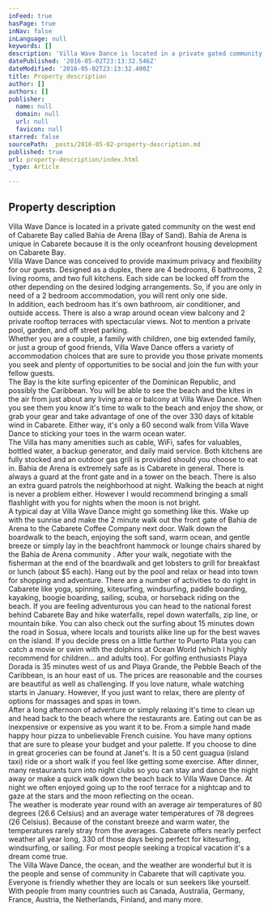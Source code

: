 ```yaml
---
inFeed: true
hasPage: true
inNav: false
inLanguage: null
keywords: []
description: 'Villa Wave Dance is located in a private gated community on the west end of Cabarete Bay called Bahia de Arena (Bay of Sand). Bahia de Arena is unique in Cabarete because it is the only oceanfront housing development on Cabarete Bay. Villa Wave Dance was conceived to provide maximum privacy and flexibility for our guests. Designed as a duplex, there are 4 bedrooms, 6 bathrooms, 2 living rooms, and two full kitchens. Each side can be locked off from the other depending on the desired lodging arrangements. So, if you are only in need of a 2 bedroom accommodation, you will rent only one side. In addition, each bedroom has it’s own bathroom, air conditioner, and outside access. There is also a wrap around ocean view balcony and 2 private rooftop terraces with spectacular views. Not to mention a private pool, garden, and off street parking. Whether you are a couple, a family with children, one big extended family, or just a group of good friends, Villa Wave Dance offers a variety of accommodation choices that are sure to provide you those private moments you seek and plenty of opportunities to be social and join the fun with your fellow guests. The Bay is the kite surfing epicenter of the Dominican Republic, and possibly the Caribbean. You will be able to see the beach and the kites in the air from just about any living area or balcony at Villa Wave Dance. When you see them you know it’s time to walk to the beach and enjoy the show, or grab your gear and take advantage of one of the over 330 days of kitable wind in Cabarete. Either way, it’s only a 60 second walk from Villa Wave Dance to sticking your toes in the warm ocean water. The Villa has many amenities such as cable, WiFi, safes for valuables, bottled water, a backup generator, and daily maid service. Both kitchens are fully stocked and an outdoor gas grill is provided should you choose to eat in. Bahia de Arena is extremely safe as is Cabarete in general. There is always a guard at the front gate and in a tower on the beach. There is also an extra guard patrols the neighborhood at night. Walking the beach at night is never a problem either. However I would recommend bringing a small flashlight with you for nights when the moon is not bright. A typical day at Villa Wave Dance might go something like this. Wake up with the sunrise and make the 2 minute walk out the front gate of Bahia de Arena to the Cabarete Coffee Company next door. Walk down the boardwalk to the beach, enjoying the soft sand, warm ocean, and gentle breeze or simply lay in the beachfront hammock or lounge chairs shared by the Bahia de Arena community . After your walk, negotiate with the fisherman at the end of the boardwalk and get lobsters to grill for breakfast or lunch (about $5 each). Hang out by the pool and relax or head into town for shopping and adventure. There are a number of activities to do right in Cabarete like yoga, spinning, kitesurfing, windsurfing, paddle boarding, kayaking, boogie boarding, sailing, scuba, or horseback riding on the beach. If you are feeling adventurous you can head to the national forest behind Cabarete Bay and hike waterfalls, repel down waterfalls, zip line, or mountain bike. You can also check out the surfing about 15 minutes down the road in Sosua, where locals and tourists alike line up for the best waves on the island. If you decide press on a little further to Puerto Plata you can catch a movie or swim with the dolphins at Ocean World (which I highly recommend for children… and adults too). For golfing enthusiasts Playa Dorada is 35 minutes west of us and Playa Grande, the Pebble Beach of the Caribbean, is an hour east of us. The prices are reasonable and the courses are beautiful as well as challenging. If you love nature, whale watching starts in January. However, If you just want to relax, there are plenty of options for massages and spas in town. After a long afternoon of adventure or simply relaxing it’s time to clean up and head back to the beach where the restaurants are. Eating out can be as inexpensive or expensive as you want it to be. From a simple hand made happy hour pizza to unbelievable French cuisine. You have many options that are sure to please your budget and your palette. If you choose to dine in great groceries can be found at Janet’s. It is a 50 cent guagua (island taxi) ride or a short walk if you feel like getting some exercise. After dinner, many restaurants turn into night clubs so you can stay and dance the night away or make a quick walk down the beach back to Villa Wave Dance. At night we often enjoyed going up to the roof terrace for a nightcap and to gaze at the stars and the moon reflecting on the ocean. The weather is moderate year round with an average air temperatures of 80 degrees (26.6 Celsius) and an average water temperatures of 78 degrees (26 Celsius). Because of the constant breeze and warm water, the temperatures rarely stray from the averages. Cabarete offers nearly perfect weather all year long, 330 of those days being perfect for kitesurfing, windsurfing, or sailing. For most people seeking a tropical vacation it’s a dream come true. The Villa Wave Dance, the ocean, and the weather are wonderful but it is the people and sense of community in Cabarete that will captivate you. Everyone is friendly whether they are locals or sun seekers like yourself. With people from many countries such as Canada, Australia, Germany, France, Austria, the Netherlands, Finland, and many more.'
datePublished: '2016-05-02T23:13:32.546Z'
dateModified: '2016-05-02T23:13:32.400Z'
title: Property description
author: []
authors: []
publisher:
  name: null
  domain: null
  url: null
  favicon: null
starred: false
sourcePath: _posts/2016-05-02-property-description.md
published: true
url: property-description/index.html
_type: Article

---
```

## Property description

Villa Wave Dance is located in a private gated community on the west end of Cabarete Bay called Bahia de Arena (Bay of Sand). Bahia de Arena is unique in Cabarete because it is the only oceanfront housing development on Cabarete Bay.  
Villa Wave Dance was conceived to provide maximum privacy and flexibility for our guests. Designed as a duplex, there are 4 bedrooms, 6 bathrooms, 2 living rooms, and two full kitchens. Each side can be locked off from the other depending on the desired lodging arrangements. So, if you are only in need of a 2 bedroom accommodation, you will rent only one side.  
In addition, each bedroom has it's own bathroom, air conditioner, and outside access. There is also a wrap around ocean view balcony and 2 private rooftop terraces with spectacular views. Not to mention a private pool, garden, and off street parking.  
Whether you are a couple, a family with children, one big extended family, or just a group of good friends, Villa Wave Dance offers a variety of accommodation choices that are sure to provide you those private moments you seek and plenty of opportunities to be social and join the fun with your fellow guests.  
The Bay is the kite surfing epicenter of the Dominican Republic, and possibly the Caribbean. You will be able to see the beach and the kites in the air from just about any living area or balcony at Villa Wave Dance. When you see them you know it's time to walk to the beach and enjoy the show, or grab your gear and take advantage of one of the over 330 days of kitable wind in Cabarete. Either way, it's only a 60 second walk from Villa Wave Dance to sticking your toes in the warm ocean water.  
The Villa has many amenities such as cable, WiFi, safes for valuables, bottled water, a backup generator, and daily maid service. Both kitchens are fully stocked and an outdoor gas grill is provided should you choose to eat in. Bahia de Arena is extremely safe as is Cabarete in general. There is always a guard at the front gate and in a tower on the beach. There is also an extra guard patrols the neighborhood at night. Walking the beach at night is never a problem either. However I would recommend bringing a small flashlight with you for nights when the moon is not bright.  
A typical day at Villa Wave Dance might go something like this. Wake up with the sunrise and make the 2 minute walk out the front gate of Bahia de Arena to the Cabarete Coffee Company next door. Walk down the boardwalk to the beach, enjoying the soft sand, warm ocean, and gentle breeze or simply lay in the beachfront hammock or lounge chairs shared by the Bahia de Arena community . After your walk, negotiate with the fisherman at the end of the boardwalk and get lobsters to grill for breakfast or lunch (about $5 each). Hang out by the pool and relax or head into town for shopping and adventure. There are a number of activities to do right in Cabarete like yoga, spinning, kitesurfing, windsurfing, paddle boarding, kayaking, boogie boarding, sailing, scuba, or horseback riding on the beach. If you are feeling adventurous you can head to the national forest behind Cabarete Bay and hike waterfalls, repel down waterfalls, zip line, or mountain bike. You can also check out the surfing about 15 minutes down the road in Sosua, where locals and tourists alike line up for the best waves on the island. If you decide press on a little further to Puerto Plata you can catch a movie or swim with the dolphins at Ocean World (which I highly recommend for children... and adults too). For golfing enthusiasts Playa Dorada is 35 minutes west of us and Playa Grande, the Pebble Beach of the Caribbean, is an hour east of us. The prices are reasonable and the courses are beautiful as well as challenging. If you love nature, whale watching starts in January. However, If you just want to relax, there are plenty of options for massages and spas in town.  
After a long afternoon of adventure or simply relaxing it's time to clean up and head back to the beach where the restaurants are. Eating out can be as inexpensive or expensive as you want it to be. From a simple hand made happy hour pizza to unbelievable French cuisine. You have many options that are sure to please your budget and your palette. If you choose to dine in great groceries can be found at Janet's. It is a 50 cent guagua (island taxi) ride or a short walk if you feel like getting some exercise. After dinner, many restaurants turn into night clubs so you can stay and dance the night away or make a quick walk down the beach back to Villa Wave Dance. At night we often enjoyed going up to the roof terrace for a nightcap and to gaze at the stars and the moon reflecting on the ocean.  
The weather is moderate year round with an average air temperatures of 80 degrees (26.6 Celsius) and an average water temperatures of 78 degrees (26 Celsius). Because of the constant breeze and warm water, the temperatures rarely stray from the averages. Cabarete offers nearly perfect weather all year long, 330 of those days being perfect for kitesurfing, windsurfing, or sailing. For most people seeking a tropical vacation it's a dream come true.  
The Villa Wave Dance, the ocean, and the weather are wonderful but it is the people and sense of community in Cabarete that will captivate you. Everyone is friendly whether they are locals or sun seekers like yourself. With people from many countries such as Canada, Australia, Germany, France, Austria, the Netherlands, Finland, and many more.
